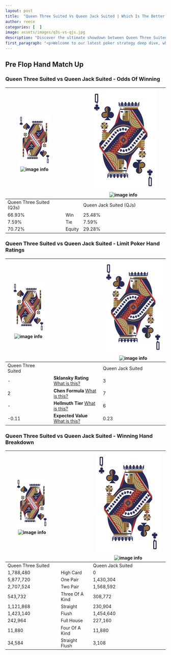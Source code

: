 ```yaml
---
layout: post
title:  "Queen Three Suited Vs Queen Jack Suited | Which Is The Better Hand In Poker? A Complete Guide"
author: reece
categories: [  ]
image: assets/images/q3s-vs-qjs.jpg
description: "Discover the ultimate showdown between Queen Three Suited and Queen Jack Suited in poker! Uncover the odds, strategies, and scenarios where one hand triumphs over the other. Get ready to up your poker game with this thrilling analysis."
first_paragraph: "<p>Welcome to our latest poker strategy deep dive, where we're pitting two distinct hands against each other in a high-stakes showdown: Queen Three Suited vs Queen Jack Suited.</p><p>In the dynamic world of poker, every decision counts, and knowing which hand holds the upper hand is key to your success at the table.</p><p>In this article, we'll dissect these two hands, explore the scenarios where one dominates the other, and equip you with the knowledge to make strategic choices that can tip the odds in your favor.</p><p>Get ready to unravel the intriguing dynamics of these poker hands and elevate your game to new heights.</p>"
---
```




[comment]: # (sp0)

## Pre Flop Hand Match Up

<div class="table hand-ratings" markdown="1"> 



### Queen Three Suited vs Queen Jack Suited - Odds Of Winning


    
| ![image info](assets/images/hand1/Q.png) ![image info](assets/images/hand1/3s.png) |  | ![image info](assets/images/hand2/Q.png) ![image info](assets/images/hand2/Js.png) |
| -------- | -------- | -------- |
| Queen Three Suited (Q3s) |  | Queen Jack Suited (QJs) |
| 66.93% | Win | 25.48% |
| 7.59% | Tie | 7.59% |
| 70.72% | Equity | 29.28% |




[comment]: # (sp1)



### Queen Three Suited vs Queen Jack Suited - Limit Poker Hand Ratings


    
| ![image info](assets/images/hand1/Q.png) ![image info](assets/images/hand1/3s.png) |  | ![image info](assets/images/hand2/Q.png) ![image info](assets/images/hand2/Js.png) |
| -------- | -------- | -------- |
| Queen Three Suited |  | Queen Jack Suited |
| - | **Sklansky Rating** [What is this?](/sklansky-rating-explained) | 3 |
| 2 | **Chen Formula** [What is this?](/chen-formula-explained) | 7 |
| - | **Hellmuth Tier** [What is this?](/Hellmuth-tier-explained) | 6 |
| -0.11 | **Expected Value** [What is this?](/expected-value-explained) | 0.23 |




[comment]: # (sp2)



### Queen Three Suited vs Queen Jack Suited - Winning Hand Breakdown


    
| ![image info](assets/images/hand1/Q.png) ![image info](assets/images/hand1/3s.png) |  | ![image info](assets/images/hand2/Q.png) ![image info](assets/images/hand2/Js.png) |
| -------- | -------- | -------- |
| Queen Three Suited |  | Queen Jack Suited |
| 1,788,480 | High Card | 0 |
| 5,877,720 | One Pair | 1,430,304 |
| 2,707,524 | Two Pair | 1,568,592 |
| 543,732 | Three Of A Kind | 308,772 |
| 1,121,868 | Straight | 230,904 |
| 1,423,140 | Flush | 1,454,640 |
| 242,964 | Full House | 227,160 |
| 11,880 | Four Of A Kind | 11,880 |
| 34,584 | Straight Flush | 3,108 |




[comment]: # (sp3)



</div>

[comment]: # (sp4)



[comment]: # (sp5)

